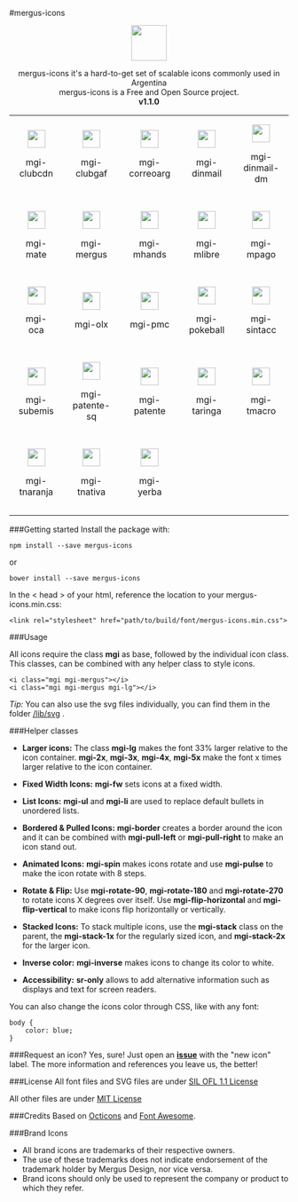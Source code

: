 #mergus-icons

<p align="center">
<span>
<img height="64" width="64" src="https://cdn.rawgit.com/MergusDesign/mergus-icons/master/lib/svg/mergus.svg">
</span>
</p>

<p align="center">mergus-icons it's a hard-to-get set of scalable icons commonly used in Argentina
<br>
mergus-icons is a Free and Open Source project.
<br>
<strong>v1.1.0</strong></p>

<table>
  <tr align="center">
    <td id="clubcdn" style="padding: 1em">
      <img src="https://cdn.rawgit.com/MergusDesign/mergus-icons/master/lib/svg/clubcdn.svg" height="32" width="32">
      <p>mgi-clubcdn</p>
    </td>
    <td id="clubgaf" style="padding: 1em">
      <img src="https://cdn.rawgit.com/MergusDesign/mergus-icons/master/lib/svg/clubgaf.svg" height="32" width="32">
      <p>mgi-clubgaf</p>
    </td>
    <td id="correoarg" style="padding: 1em">
      <img src="https://cdn.rawgit.com/MergusDesign/mergus-icons/master/lib/svg/correoarg.svg" height="32" width="32">
      <p>mgi-correoarg</p>
    </td>
    <td id="dinmail" style="padding: 1em">
      <img src="https://cdn.rawgit.com/MergusDesign/mergus-icons/master/lib/svg/dinmail.svg" height="32" width="32">
      <p>mgi-dinmail</p>
    </td>
    <td id="dinmail-dm" style="padding: 1em">
      <img src="https://cdn.rawgit.com/MergusDesign/mergus-icons/master/lib/svg/dinmail-dm.svg" height="32" width="32">
      <p>mgi-dinmail-dm</p>
    </td>
  </tr>
  <tr align="center">
    <td id="mate" style="padding: 1em">
      <img src="https://cdn.rawgit.com/MergusDesign/mergus-icons/master/lib/svg/mate.svg" height="32" width="32">
      <p>mgi-mate</p>
    </td>
    <td id="mergus" style="padding: 1em">
      <img src="https://cdn.rawgit.com/MergusDesign/mergus-icons/master/lib/svg/mergus.svg" height="32" width="32">
      <p>mgi-mergus</p>
    </td>
    <td id="mhands" style="padding: 1em">
      <img src="https://cdn.rawgit.com/MergusDesign/mergus-icons/master/lib/svg/mhands.svg" height="32" width="32">
      <p>mgi-mhands</p>
    </td>
    <td id="mlibre" style="padding: 1em">
      <img src="https://cdn.rawgit.com/MergusDesign/mergus-icons/master/lib/svg/mlibre.svg" height="32" width="32">
      <p>mgi-mlibre</p>
    </td>
    <td id="mpago" style="padding: 1em">
      <img src="https://cdn.rawgit.com/MergusDesign/mergus-icons/master/lib/svg/mpago.svg" height="32" width="32">
      <p>mgi-mpago</p>
    </td>
  </tr>
  <tr align="center">
    <td id="oca" style="padding: 1em">
      <img src="https://cdn.rawgit.com/MergusDesign/mergus-icons/master/lib/svg/oca.svg" height="32" width="32">
      <p>mgi-oca</p>
    </td>
    <td id="olx" style="padding: 1em">
      <img src="https://cdn.rawgit.com/MergusDesign/mergus-icons/master/lib/svg/olx.svg" height="32" width="32">
      <p>mgi-olx</p>
    </td>
    <td id="pmc" style="padding: 1em">
      <img src="https://cdn.rawgit.com/MergusDesign/mergus-icons/master/lib/svg/pmc.svg" height="32" width="32">
      <p>mgi-pmc</p>
    </td>
    <td id="pokeball" style="padding: 1em">
      <img src="https://cdn.rawgit.com/MergusDesign/mergus-icons/master/lib/svg/pokeball.svg" height="32" width="32">
      <p>mgi-pokeball</p>
    </td>
    <td id="sintacc" style="padding: 1em">
      <img src="https://cdn.rawgit.com/MergusDesign/mergus-icons/master/lib/svg/sintacc.svg" height="32" width="32">
      <p>mgi-sintacc</p>
    </td>
  </tr>
  <tr align="center">
    <td id="subemis" style="padding: 1em">
      <img src="https://cdn.rawgit.com/MergusDesign/mergus-icons/master/lib/svg/subemis.svg" height="32" width="32">
      <p>mgi-subemis</p>
    </td>
    <td id="patente-sq" style="padding: 1em">
      <img src="https://cdn.rawgit.com/MergusDesign/mergus-icons/master/lib/svg/patente-sq.svg" height="32" width="32">
      <p>mgi-patente-sq</p>
    </td>
    <td id="patente" style="padding: 1em">
      <img src="https://cdn.rawgit.com/MergusDesign/mergus-icons/master/lib/svg/patente.svg" height="32" width="32">
      <p>mgi-patente</p>
    </td>
    <td id="taringa" style="padding: 1em">
      <img src="https://cdn.rawgit.com/MergusDesign/mergus-icons/master/lib/svg/taringa.svg" height="32" width="32">
      <p>mgi-taringa</p>
    </td>
    <td id="tmacro" style="padding: 1em">
      <img src="https://cdn.rawgit.com/MergusDesign/mergus-icons/master/lib/svg/tmacro.svg" height="32" width="32">
      <p>mgi-tmacro</p>
    </td>
  </tr>
  <tr align="center">
    <td id="tnaranja" style="padding: 1em">
      <img src="https://cdn.rawgit.com/MergusDesign/mergus-icons/master/lib/svg/tnaranja.svg" height="32" width="32">
      <p>mgi-tnaranja</p>
    </td>
    <td id="tnativa" style="padding: 1em">
      <img src="https://cdn.rawgit.com/MergusDesign/mergus-icons/master/lib/svg/tnativa.svg" height="32" width="32">
      <p>mgi-tnativa</p>
    </td>
    <td id="yerba" style="padding: 1em">
      <img src="https://cdn.rawgit.com/MergusDesign/mergus-icons/master/lib/svg/yerba.svg" height="32" width="32">
      <p>mgi-yerba</p>
    </td>
  </tr>
</table>


###Getting started
Install the package with:

	npm install --save mergus-icons
or

	bower install --save mergus-icons

In the < head > of your html, reference the location to your mergus-icons.min.css:

	<link rel="stylesheet" href="path/to/build/font/mergus-icons.min.css">

###Usage

All icons require the class **mgi** as base, followed by the individual icon class. This classes, can be combined with any helper class to style icons.

	<i class="mgi mgi-mergus"></i>
	<i class="mgi mgi-mergus mgi-lg"></i>

*Tip:*
You can also use the svg files individually, you can find them in the folder [/lib/svg](https://github.com/MergusDesign/mergus-icons/tree/master/lib/svg) .

###Helper classes

- **Larger icons:** The class **mgi-lg** makes the font 33% larger relative to the icon container.
**mgi-2x**, **mgi-3x**, **mgi-4x**, **mgi-5x** make the font x times larger relative to the icon container.

- **Fixed Width Icons:** **mgi-fw** sets icons at a fixed width.

- **List Icons:** **mgi-ul** and **mgi-li** are used to replace default bullets in unordered lists.

- **Bordered & Pulled Icons:** **mgi-border** creates a border around the icon and it can be combined with **mgi-pull-left** or **mgi-pull-right** to make an icon stand out.

- **Animated Icons:** **mgi-spin** makes icons rotate and use **mgi-pulse** to make the icon rotate with 8 steps.

- **Rotate & Flip:** Use **mgi-rotate-90**, **mgi-rotate-180** and **mgi-rotate-270** to rotate icons X degrees over itself.
Use **mgi-flip-horizontal** and **mgi-flip-vertical** to make icons flip horizontally or vertically.

- **Stacked Icons:** To stack multiple icons, use the **mgi-stack** class on the parent, the **mgi-stack-1x** for the regularly sized icon, and **mgi-stack-2x** for the larger icon.

- **Inverse color:** **mgi-inverse** makes icons to change its color to white.

- **Accessibility:** **sr-only** allows to add alternative information such as displays and text for screen readers.

You can also change the icons color through CSS, like with any font:

	body {
	    color: blue;
	}

###Request an icon? Yes, sure!
Just open an [**issue**](https://github.com/MergusDesign/mergus-icons/issues) with the "new icon" label. The more information and references you leave us, the better!

###License
All font files and SVG files are under [SIL OFL 1.1 License](http://scripts.sil.org/cms/scripts/page.php?site_id=nrsi&id=OFL)

All other files are under [MIT License](https://opensource.org/licenses/mit-license.html)

###Credits
Based on [Octicons](https://github.com/primer/octicons) and [Font Awesome](http://fontawesome.io/).

###Brand Icons

 - All brand icons are trademarks of their respective owners.
 - The use of these trademarks does not indicate endorsement of the trademark holder by Mergus Design, nor vice versa.
 - Brand icons should only be used to represent the company or product to which they refer.
